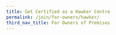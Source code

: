 ```yaml
---
title: Get Certified as a Hawker Centre
permalink: /join/for-owners/hawker/
third_nav_title: For Owners of Premises
---
```

